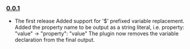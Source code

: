 ### [0.0.1](https://github.com/eklavyamirani/babel-plugin-experiments/releases/tag/v0.0.1)

- The first release
Added support for '$' prefixed variable replacement.
Added the property name to be output as a string literal, i.e. property: "value" -> "property": "value"
The plugin now removes the variable declaration from the final output.